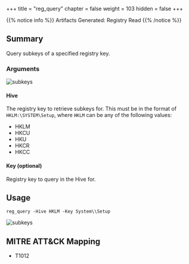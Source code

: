 +++
title = "reg_query"
chapter = false
weight = 103
hidden = false
+++

{{% notice info %}}
Artifacts Generated: Registry Read
{{% /notice %}}

## Summary
Query subkeys of a specified registry key.

### Arguments

![subkeys](../images/reg_query.png)

#### Hive
The registry key to retrieve subkeys for. This  must be in the format of `HKLM:\SYSTEM\Setup`, where `HKLM` can be any of the following values:

- HKLM
- HKCU
- HKU
- HKCR
- HKCC

#### Key (optional)
Registry key to query in the Hive for.

## Usage
```
reg_query -Hive HKLM -Key System\\Setup
```

![subkeys](../images/reg_query_disp.png)

## MITRE ATT&CK Mapping

- T1012